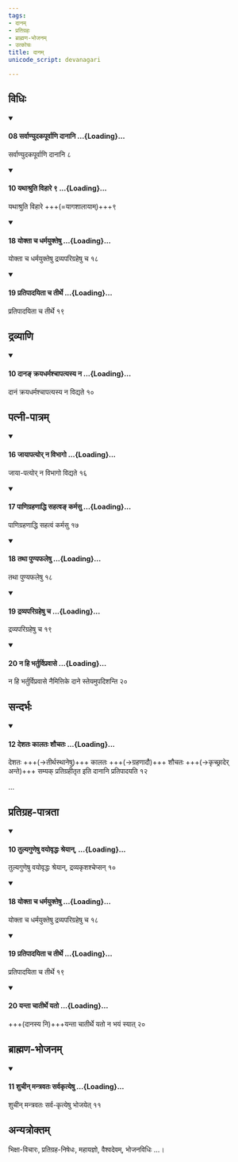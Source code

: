 ```yaml
---
tags:
- दानम्
- प्रतिग्रहः
- ब्राह्मण-भोजनम्
- उत्कोचः
title: दानम्
unicode_script: devanagari

---
```

## विधिः
<div class="js_include" newlevelforh1="4" unfilled url="/vedAH_yajuH/taittirIyam/sUtram/ApastambaH/dharma-sUtram/vishvAsa-prastutiH/2/04/09/08_sarvANyudakapUrvANi_dAnAni.md">
<details open><summary><h4>08 सर्वाण्युदकपूर्वाणि दानानि ...{Loading}...</h4></summary>

सर्वाण्युदकपूर्वाणि दानानि ८
</details>
</div>
<div class="js_include" newlevelforh1="4" unfilled url="/vedAH_yajuH/taittirIyam/sUtram/ApastambaH/dharma-sUtram/vishvAsa-prastutiH/2/04/09/09_yathAshruti_vihAre.md">
<details open><summary><h4>10 यथाश्रुति विहारे ९ ...{Loading}...</h4></summary>

यथाश्रुति विहारे +++(=यागशालायाम्)+++९ 

</details>
</div>
<div class="js_include" newlevelforh1="4" unfilled url="/vedAH_yajuH/taittirIyam/sUtram/ApastambaH/dharma-sUtram/vishvAsa-prastutiH/2/08/20/18_yoktA_cha_dharmayukteShu.md">
<details open><summary><h4>18 योक्ता च धर्मयुक्तेषु ...{Loading}...</h4></summary>

योक्ता च धर्मयुक्तेषु द्रव्यपरिग्रहेषु च १८
</details>
</div>
<div class="js_include" newlevelforh1="4" unfilled url="/vedAH_yajuH/taittirIyam/sUtram/ApastambaH/dharma-sUtram/vishvAsa-prastutiH/2/08/20/19_pratipAdayitA_cha_tIrthe.md">
<details open><summary><h4>19 प्रतिपादयिता च तीर्थे ...{Loading}...</h4></summary>

प्रतिपादयिता च तीर्थे १९
</details>
</div>
  

## द्रव्याणि
 <div class="js_include" newlevelforh1="4" unfilled url="/vedAH_yajuH/taittirIyam/sUtram/ApastambaH/dharma-sUtram/vishvAsa-prastutiH/2/06/13/10_dAna~N_krayadharmashchApatyasya_na.md">
<details open><summary><h4>10 दानङ् क्रयधर्मश्चापत्यस्य न ...{Loading}...</h4></summary>

दानं क्रयधर्मश्चापत्यस्य न विद्यते १०
</details>
</div>
   

## पत्नी-पात्रम्
<div class="js_include" newlevelforh1="4" unfilled url="/vedAH_yajuH/taittirIyam/sUtram/ApastambaH/dharma-sUtram/vishvAsa-prastutiH/2/06/14/16_jAyApatyor_na_vibhAgo.md">
<details open><summary><h4>16 जायापत्योर् न विभागो ...{Loading}...</h4></summary>

जाया-पत्योर् न विभागो विद्यते १६
</details>
</div>
<div class="js_include" newlevelforh1="4" unfilled url="/vedAH_yajuH/taittirIyam/sUtram/ApastambaH/dharma-sUtram/vishvAsa-prastutiH/2/06/14/17_pANigrahaNAddhi_sahatva~N_karmasu.md">
<details open><summary><h4>17 पाणिग्रहणाद्धि सहत्वङ् कर्मसु ...{Loading}...</h4></summary>

पाणिग्रहणाद्धि सहत्वं कर्मसु १७
</details>
</div>
<div class="js_include" newlevelforh1="4" unfilled url="/vedAH_yajuH/taittirIyam/sUtram/ApastambaH/dharma-sUtram/vishvAsa-prastutiH/2/06/14/18_tathA_puNyaphaleShu.md">
<details open><summary><h4>18 तथा पुण्यफलेषु ...{Loading}...</h4></summary>

तथा पुण्यफलेषु १८
</details>
</div>
<div class="js_include" newlevelforh1="4" unfilled url="/vedAH_yajuH/taittirIyam/sUtram/ApastambaH/dharma-sUtram/vishvAsa-prastutiH/2/06/14/19_dravyaparigraheShu_cha.md">
<details open><summary><h4>19 द्रव्यपरिग्रहेषु च ...{Loading}...</h4></summary>

द्रव्यपरिग्रहेषु च १९
</details>
</div>
<div class="js_include" newlevelforh1="4" unfilled url="/vedAH_yajuH/taittirIyam/sUtram/ApastambaH/dharma-sUtram/vishvAsa-prastutiH/2/06/14/20_na_hi_bharturvipravAse.md">
<details open><summary><h4>20 न हि भर्तुर्विप्रवासे ...{Loading}...</h4></summary>

न हि भर्तुर्विप्रवासे नैमित्तिके दाने स्तेयमुपदिशन्ति २०
</details>
</div>
  

## सन्दर्भः
<div class="js_include" newlevelforh1="4" unfilled url="/vedAH_yajuH/taittirIyam/sUtram/ApastambaH/dharma-sUtram/vishvAsa-prastutiH/2/06/15/12_deshataH_kAlataH_shauchataH.md">
<details open><summary><h4>12 देशतः कालतः शौचतः ...{Loading}...</h4></summary>

देशतः +++(→तीर्थस्थानेषु)+++ कालतः +++(→ग्रहणादौ)+++  शौचतः +++(→कृच्छ्रादेर् अन्ते)+++ सम्यक् प्रतिग्रहीतृत इति दानानि प्रतिपादयति १२
</details>
</div>
 
…

## प्रतिग्रह-पात्रता
<div class="js_include" newlevelforh1="4" unfilled url="/vedAH_yajuH/taittirIyam/sUtram/ApastambaH/dharma-sUtram/vishvAsa-prastutiH/2/07/17/10_tulyaguNeShu_vayovRddhaH_shreyAn.md">
<details open><summary><h4>10 तुल्यगुणेषु वयोवृद्धः श्रेयान्, ...{Loading}...</h4></summary>

तुल्यगुणेषु वयोवृद्धः श्रेयान्, द्रव्यकृशश्चेप्सन् १०
</details>
</div>
<div class="js_include" newlevelforh1="4" unfilled url="/vedAH_yajuH/taittirIyam/sUtram/ApastambaH/dharma-sUtram/vishvAsa-prastutiH/2/08/20/18_yoktA_cha_dharmayukteShu.md">
<details open><summary><h4>18 योक्ता च धर्मयुक्तेषु ...{Loading}...</h4></summary>

योक्ता च धर्मयुक्तेषु द्रव्यपरिग्रहेषु च १८
</details>
</div>
<div class="js_include" newlevelforh1="4" unfilled url="/vedAH_yajuH/taittirIyam/sUtram/ApastambaH/dharma-sUtram/vishvAsa-prastutiH/2/08/20/19_pratipAdayitA_cha_tIrthe.md">
<details open><summary><h4>19 प्रतिपादयिता च तीर्थे ...{Loading}...</h4></summary>

प्रतिपादयिता च तीर्थे १९
</details>
</div>
<div class="js_include" newlevelforh1="4" unfilled url="/vedAH_yajuH/taittirIyam/sUtram/ApastambaH/dharma-sUtram/vishvAsa-prastutiH/2/08/20/20_yantA_chAtIrthe_yato.md">
<details open><summary><h4>20 यन्ता चातीर्थे यतो ...{Loading}...</h4></summary>

+++(दानस्य नि)+++यन्ता चातीर्थे यतो न भयं स्यात् २०
</details>
</div>
  

## ब्राह्मण-भोजनम्

<div class="js_include" newlevelforh1="4" unfilled url="/vedAH_yajuH/taittirIyam/sUtram/ApastambaH/dharma-sUtram/vishvAsa-prastutiH/2/06/15/11_shuchIn_mantravataH_sarvakRtyeShu.md">
<details open><summary><h4>11 शुचीन् मन्त्रवतः सर्वकृत्येषु ...{Loading}...</h4></summary>

शुचीन् मन्त्रवतः सर्व-कृत्येषु भोजयेत् ११
</details>
</div>
  


## अन्यत्रोक्तम्
भिक्षा-विचारः, प्रतिग्रह-निषेधः, महायज्ञो, वैश्वदेवम्, भोजनविधिः …।